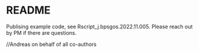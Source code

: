 # README

Publising example code, see Rscript_j.bpsgos.2022.11.005. Please reach out by PM if there are questions. 

//Andreas on behalf of all co-authors
